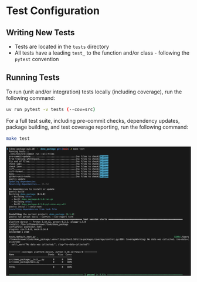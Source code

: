 # Test Configuration

## Writing New Tests

- Tests are located in the `tests` directory
- All tests have a leading `test_` to the function and/or class - following the `pytest` convention

## Running Tests

To run (unit and/or integration) tests locally (including coverage), run the following command:

```bash
uv run pytest -v tests (--cov=src)
```

For a full test suite, including pre-commit checks, dependency updates, package building, and test coverage reporting, run the following command:

```bash
make test
```

![make-test](../assets/make-test.png)
